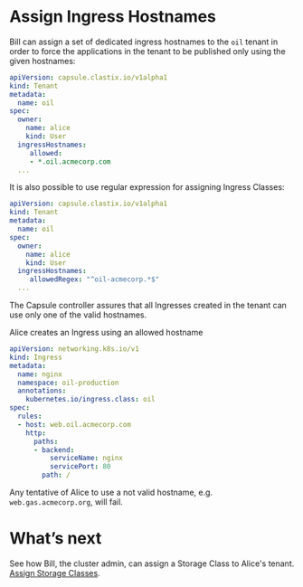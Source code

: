 # Assign Ingress Hostnames
Bill can assign a set of dedicated ingress hostnames to the `oil` tenant in order to force the applications in the tenant to be published only using the given hostnames: 

```yaml
apiVersion: capsule.clastix.io/v1alpha1
kind: Tenant
metadata:
  name: oil
spec:
  owner:
    name: alice
    kind: User
  ingressHostnames:
     allowed:
     - *.oil.acmecorp.com
  ...
```

It is also possible to use regular expression for assigning Ingress Classes:

```yaml
apiVersion: capsule.clastix.io/v1alpha1
kind: Tenant
metadata:
  name: oil
spec:
  owner:
    name: alice
    kind: User
  ingressHostnames:
     allowedRegex: "^oil-acmecorp.*$"
  ...
```

The Capsule controller assures that all Ingresses created in the tenant can use only one of the valid hostnames. 

Alice creates an Ingress using an allowed hostname

```yaml
apiVersion: networking.k8s.io/v1
kind: Ingress
metadata:
  name: nginx
  namespace: oil-production
  annotations:
    kubernetes.io/ingress.class: oil
spec:
  rules:
  - host: web.oil.acmecorp.com
    http:
      paths:
      - backend:
          serviceName: nginx
          servicePort: 80
        path: /
```

Any tentative of Alice to use a not valid hostname, e.g. `web.gas.acmecorp.org`, will fail.

# What’s next
See how Bill, the cluster admin, can assign a Storage Class to Alice's tenant. [Assign Storage Classes](./storage-classes.md).